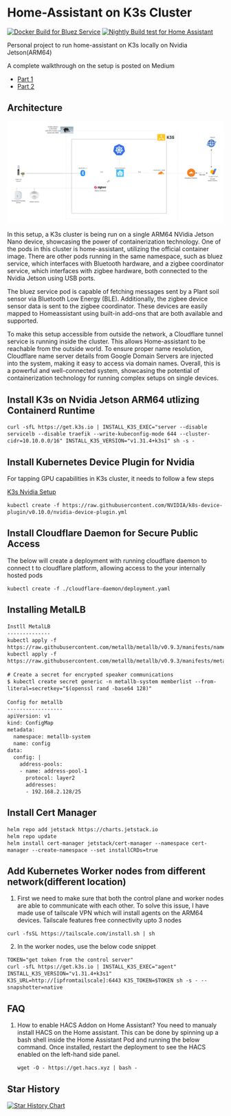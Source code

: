 # Home-Assistant on K3s Cluster
[![Docker Build for Bluez Service](https://github.com/mysticrenji/home-assistant-on-kubernetes/actions/workflows/main.yaml/badge.svg?branch=main)](https://github.com/mysticrenji/home-assistant-on-kubernetes/actions/workflows/main.yaml)
[![Nightly Build test for Home Assistant](https://github.com/mysticrenji/home-assistant-on-kubernetes/actions/workflows/tests.yaml/badge.svg?branch=main)](https://github.com/mysticrenji/home-assistant-on-kubernetes/actions/workflows/tests.yaml)

Personal project to run home-assistant on K3s locally on Nvidia Jetson(ARM64)

A complete walkthrough on the setup is posted on Medium
-  [Part 1](https://renjithvr11.medium.com/running-your-home-assistant-on-kubernetes-part-i-e66fd24ab8f1)
-  [Part 2](https://renjithvr11.medium.com/running-your-home-assistant-on-kubernetes-part-ii-60eb46a73c61)

## Architecture
![Architecture](./images/Home%20Automation.png)


In this setup, a K3s cluster is being run on a single ARM64 NVidia Jetson Nano device, showcasing the power of containerization technology. One of the pods in this cluster is home-assistant, utilizing the official container image. There are other pods running in the same namespace, such as bluez service, which interfaces with Bluetooth hardware, and a zigbee coordinator service, which interfaces with zigbee hardware, both connected to the Nvidia Jetson using USB ports.

The bluez service pod is capable of fetching messages sent by a Plant soil sensor via Bluetooth Low Energy (BLE). Additionally, the zigbee device sensor data is sent to the zigbee coordinator. These devices are easily mapped to Homeassistant using built-in add-ons that are both available and supported.

To make this setup accessible from outside the network, a Cloudflare tunnel service is running inside the cluster. This allows Home-assistant to be reachable from the outside world. To ensure proper name resolution, Cloudflare name server details from Google Domain Servers are injected into the system, making it easy to access via domain names. Overall, this is a powerful and well-connected system, showcasing the potential of containerization technology for running complex setups on single devices.

## Install K3s on Nvidia Jetson ARM64 utlizing Containerd Runtime
```
curl -sfL https://get.k3s.io | INSTALL_K3S_EXEC="server --disable servicelb --disable traefik --write-kubeconfig-mode 644 --cluster-cidr=10.10.0.0/16" INSTALL_K3S_VERSION="v1.31.4+k3s1" sh -s -
```

## Install Kubernetes Device Plugin for Nvidia

For tapping GPU capabilities in K3s cluster, it needs to follow a few steps

[K3s Nvidia Setup](https://docs.k3s.io/advanced#nvidia-container-runtime-support)

```
kubectl create -f https://raw.githubusercontent.com/NVIDIA/k8s-device-plugin/v0.10.0/nvidia-device-plugin.yml
```

## Install Cloudflare Daemon for Secure Public Access

The below will create a deployment with running cloudflare daemon to connect t to cloudflare platform, allowing access to the your internally hosted pods

```
kubectl create -f ./cloudflare-daemon/deployment.yaml
```

## Installing MetalLB 
```
Instll MetalLB
--------------
kubectl apply -f https://raw.githubusercontent.com/metallb/metallb/v0.9.3/manifests/namespace.yaml
kubectl apply -f https://raw.githubusercontent.com/metallb/metallb/v0.9.3/manifests/metallb.yaml

# Create a secret for encrypted speaker communications
$ kubectl create secret generic -n metallb-system memberlist --from-literal=secretkey="$(openssl rand -base64 128)"

Config for metallb
------------------
apiVersion: v1
kind: ConfigMap
metadata:
  namespace: metallb-system
  name: config
data:
  config: |
    address-pools:
    - name: address-pool-1
      protocol: layer2
      addresses:
      - 192.168.2.128/25

```

## Install Cert Manager 
```
helm repo add jetstack https://charts.jetstack.io
helm repo update
helm install cert-manager jetstack/cert-manager --namespace cert-manager --create-namespace --set installCRDs=true
```
## Add Kubernetes Worker nodes from different network(different location)

1. First we need to make sure that both the control plane and worker nodes are able to communicate with each other. To solve this issue, I have made use of tailscale VPN which will install agents on the ARM64 devices. Tailscale features free connectivity upto 3 nodes
```
curl -fsSL https://tailscale.com/install.sh | sh
```
2. In the worker nodes, use the below code snippet
```
TOKEN="get token from the control server"
curl -sfL https://get.k3s.io | INSTALL_K3S_EXEC="agent" INSTALL_K3S_VERSION="v1.31.4+k3s1" K3S_URL=http://[ipfromtailscale]:6443 K3S_TOKEN=$TOKEN sh -s - --snapshotter=native
```

## FAQ
1. How to enable HACS Addon on Home Assistant?
   You need to manualy install HACS on the Home assistant. This can be done by spinning up a bash shell inside the Home Assistant Pod and running the below command. Once installed, restart the deployment to see the HACS enabled on the left-hand side panel.
   ```
   wget -O - https://get.hacs.xyz | bash -
   ```
   
## Star History

<a href="https://star-history.com/#mysticrenji/home-assistant-on-kubernetes&Date">
 <picture>
   <source media="(prefers-color-scheme: dark)" srcset="https://api.star-history.com/svg?repos=mysticrenji/home-assistant-on-kubernetes&type=Date&theme=dark" />
   <source media="(prefers-color-scheme: light)" srcset="https://api.star-history.com/svg?repos=mysticrenji/home-assistant-on-kubernetes&type=Date" />
   <img alt="Star History Chart" src="https://api.star-history.com/svg?repos=mysticrenji/home-assistant-on-kubernetes&type=Date" />
 </picture>
</a>
